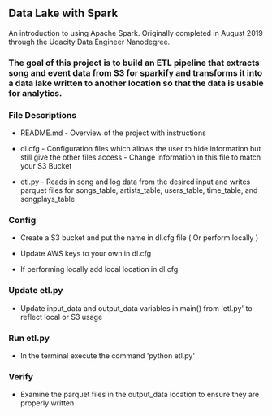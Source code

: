 ## Data Lake with Spark 
An introduction to using Apache Spark. Originally completed in August 2019 through the Udacity Data Engineer Nanodegree. 

### The goal of this project is to build an ETL pipeline that extracts song and event data from S3 for sparkify and transforms it into a data lake written to another location so that the data is usable for analytics. 

### File Descriptions 

* README.md - Overview of the project with instructions
* dl.cfg - Configuration files which allows the user to hide information but still give the other files access 
         - Change information in this file to match your S3 Bucket
         
* etl.py - Reads in song and log data from the desired input and writes parquet files for songs_table, artists_table, users_table, time_table, and songplays_table

### Config
* Create a S3 bucket and put the name in dl.cfg file ( Or perform locally ) 
* Update AWS keys to your own in dl.cfg

* If performing locally add local location in dl.cfg

### Update etl.py
* Update input_data and output_data variables in main() from 'etl.py' to reflect local or S3 usage

### Run etl.py 
* In the terminal execute the command 'python etl.py'

### Verify 
* Examine the parquet files in the output_data location to ensure they are properly written
